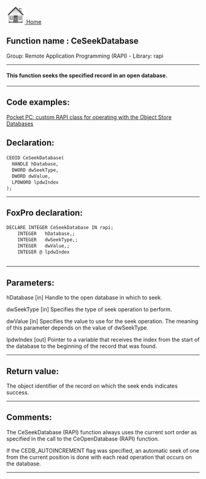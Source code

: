 [<img src="../../images/home.png"> Home ](https://github.com/VFPX/Win32API)  

## Function name : CeSeekDatabase
Group: Remote Application Programming (RAPI) - Library: rapi    
***  


#### This function seeks the specified record in an open database.
***  


## Code examples:
[Pocket PC: custom RAPI class for operating with the Object Store Databases](../../samples/sample_445.md)  

## Declaration:
```foxpro  
CEOID CeSeekDatabase(
  HANDLE hDatabase,
  DWORD dwSeekType,
  DWORD dwValue,
  LPDWORD lpdwIndex
);  
```  
***  


## FoxPro declaration:
```foxpro  
DECLARE INTEGER CeSeekDatabase IN rapi;
	INTEGER   hDatabase,;
	INTEGER   dwSeekType,;
	INTEGER   dwValue,;
	INTEGER @ lpdwIndex
  
```  
***  


## Parameters:
hDatabase 
[in] Handle to the open database in which to seek. 

dwSeekType 
[in] Specifies the type of seek operation to perform.

dwValue 
[in] Specifies the value to use for the seek operation. The meaning of this parameter depends on the value of dwSeekType. 

lpdwIndex 
[out] Pointer to a variable that receives the index from the start of the database to the beginning of the record that was found.
  
***  


## Return value:
The object identifier of the record on which the seek ends indicates success.  
***  


## Comments:
The CeSeekDatabase (RAPI) function always uses the current sort order as specified in the call to the CeOpenDatabase (RAPI) function.   
  
If the CEDB_AUTOINCREMENT flag was specified, an automatic seek of one from the current position is done with each read operation that occurs on the database.  
  
***  

